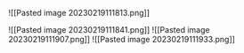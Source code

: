 ![[Pasted image 20230219111813.png]]

![[Pasted image 20230219111841.png]]
![[Pasted image 20230219111907.png]]
![[Pasted image 20230219111933.png]]

